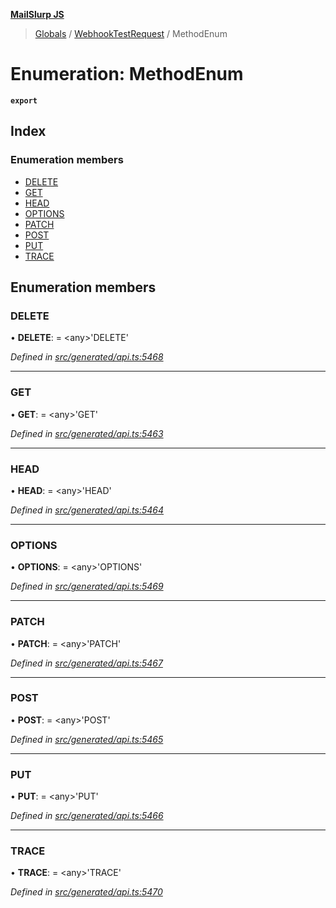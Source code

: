**[MailSlurp JS](../README.md)**

> [Globals](../README.md) / [WebhookTestRequest](../modules/webhooktestrequest.md) / MethodEnum

# Enumeration: MethodEnum

**`export`** 

## Index

### Enumeration members

* [DELETE](webhooktestrequest.methodenum.md#delete)
* [GET](webhooktestrequest.methodenum.md#get)
* [HEAD](webhooktestrequest.methodenum.md#head)
* [OPTIONS](webhooktestrequest.methodenum.md#options)
* [PATCH](webhooktestrequest.methodenum.md#patch)
* [POST](webhooktestrequest.methodenum.md#post)
* [PUT](webhooktestrequest.methodenum.md#put)
* [TRACE](webhooktestrequest.methodenum.md#trace)

## Enumeration members

### DELETE

•  **DELETE**:  = \<any>'DELETE'

*Defined in [src/generated/api.ts:5468](https://github.com/mailslurp/mailslurp-client/blob/a8663d0/src/generated/api.ts#L5468)*

___

### GET

•  **GET**:  = \<any>'GET'

*Defined in [src/generated/api.ts:5463](https://github.com/mailslurp/mailslurp-client/blob/a8663d0/src/generated/api.ts#L5463)*

___

### HEAD

•  **HEAD**:  = \<any>'HEAD'

*Defined in [src/generated/api.ts:5464](https://github.com/mailslurp/mailslurp-client/blob/a8663d0/src/generated/api.ts#L5464)*

___

### OPTIONS

•  **OPTIONS**:  = \<any>'OPTIONS'

*Defined in [src/generated/api.ts:5469](https://github.com/mailslurp/mailslurp-client/blob/a8663d0/src/generated/api.ts#L5469)*

___

### PATCH

•  **PATCH**:  = \<any>'PATCH'

*Defined in [src/generated/api.ts:5467](https://github.com/mailslurp/mailslurp-client/blob/a8663d0/src/generated/api.ts#L5467)*

___

### POST

•  **POST**:  = \<any>'POST'

*Defined in [src/generated/api.ts:5465](https://github.com/mailslurp/mailslurp-client/blob/a8663d0/src/generated/api.ts#L5465)*

___

### PUT

•  **PUT**:  = \<any>'PUT'

*Defined in [src/generated/api.ts:5466](https://github.com/mailslurp/mailslurp-client/blob/a8663d0/src/generated/api.ts#L5466)*

___

### TRACE

•  **TRACE**:  = \<any>'TRACE'

*Defined in [src/generated/api.ts:5470](https://github.com/mailslurp/mailslurp-client/blob/a8663d0/src/generated/api.ts#L5470)*

